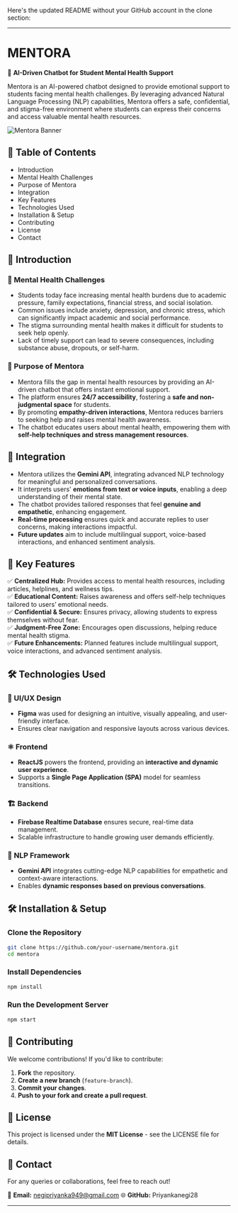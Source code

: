 Here's the updated README without your GitHub account in the clone section:  

---

# **MENTORA**  
🚀 **AI-Driven Chatbot for Student Mental Health Support**  

Mentora is an AI-powered chatbot designed to provide emotional support to students facing mental health challenges. By leveraging advanced Natural Language Processing (NLP) capabilities, Mentora offers a safe, confidential, and stigma-free environment where students can express their concerns and access valuable mental health resources.  

![Mentora Banner](assets/image.png)  


## 📖 Table of Contents  
- Introduction  
- Mental Health Challenges  
- Purpose of Mentora  
- Integration  
- Key Features  
- Technologies Used  
- Installation & Setup  
- Contributing  
- License  
- Contact  

## 📌 Introduction  

### 🧠 Mental Health Challenges  
- Students today face increasing mental health burdens due to academic pressure, family expectations, financial stress, and social isolation.  
- Common issues include anxiety, depression, and chronic stress, which can significantly impact academic and social performance.  
- The stigma surrounding mental health makes it difficult for students to seek help openly.  
- Lack of timely support can lead to severe consequences, including substance abuse, dropouts, or self-harm.  

### 🎯 Purpose of Mentora  
- Mentora fills the gap in mental health resources by providing an AI-driven chatbot that offers instant emotional support.  
- The platform ensures **24/7 accessibility**, fostering a **safe and non-judgmental space** for students.  
- By promoting **empathy-driven interactions**, Mentora reduces barriers to seeking help and raises mental health awareness.  
- The chatbot educates users about mental health, empowering them with **self-help techniques and stress management resources**.  

## 🔗 Integration  
- Mentora utilizes the **Gemini API**, integrating advanced NLP technology for meaningful and personalized conversations.  
- It interprets users' **emotions from text or voice inputs**, enabling a deep understanding of their mental state.  
- The chatbot provides tailored responses that feel **genuine and empathetic**, enhancing engagement.  
- **Real-time processing** ensures quick and accurate replies to user concerns, making interactions impactful.  
- **Future updates** aim to include multilingual support, voice-based interactions, and enhanced sentiment analysis.  

## 🌟 Key Features  
✅ **Centralized Hub:** Provides access to mental health resources, including articles, helplines, and wellness tips.  
✅ **Educational Content:** Raises awareness and offers self-help techniques tailored to users’ emotional needs.  
✅ **Confidential & Secure:** Ensures privacy, allowing students to express themselves without fear.  
✅ **Judgment-Free Zone:** Encourages open discussions, helping reduce mental health stigma.  
✅ **Future Enhancements:** Planned features include multilingual support, voice interactions, and advanced sentiment analysis.  

## 🛠 Technologies Used  

### 🎨 UI/UX Design  
- **Figma** was used for designing an intuitive, visually appealing, and user-friendly interface.  
- Ensures clear navigation and responsive layouts across various devices.  

### ⚛️ Frontend  
- **ReactJS** powers the frontend, providing an **interactive and dynamic user experience**.  
- Supports a **Single Page Application (SPA)** model for seamless transitions.  

### 🏗 Backend  
- **Firebase Realtime Database** ensures secure, real-time data management.  
- Scalable infrastructure to handle growing user demands efficiently.  

### 🤖 NLP Framework  
- **Gemini API** integrates cutting-edge NLP capabilities for empathetic and context-aware interactions.  
- Enables **dynamic responses based on previous conversations**.  

## 🛠 Installation & Setup  

### **Clone the Repository**  
```sh
git clone https://github.com/your-username/mentora.git
cd mentora
```

### **Install Dependencies**  
```sh
npm install
```

### **Run the Development Server**  
```sh
npm start
```

## 🚀 Contributing  
We welcome contributions! If you'd like to contribute:  

1. **Fork** the repository.  
2. **Create a new branch** (`feature-branch`).  
3. **Commit your changes**.  
4. **Push to your fork and create a pull request**.  

## 📝 License  
This project is licensed under the **MIT License** - see the LICENSE file for details.  

## 📩 Contact  
For any queries or collaborations, feel free to reach out!  

📧 **Email:** negipriyanka949@gmail.com
🌐 **GitHub:** Priyankanegi28  

---
